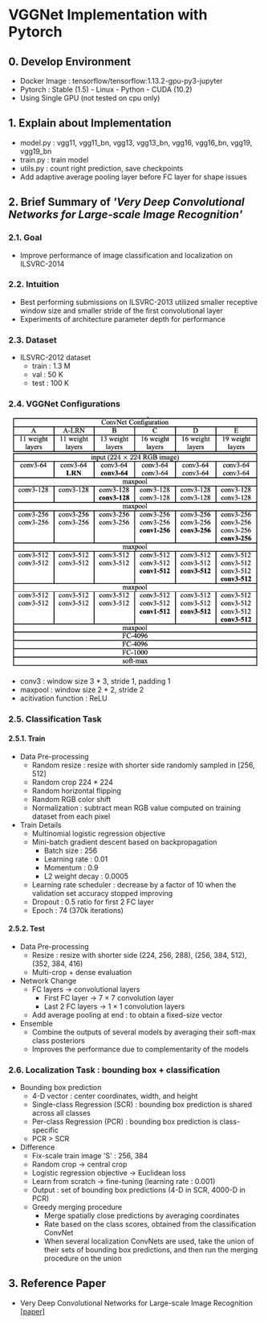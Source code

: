 # VGGNet Implementation with Pytorch


## 0. Develop Environment
- Docker Image : tensorflow/tensorflow:1.13.2-gpu-py3-jupyter
- Pytorch : Stable (1.5) - Linux - Python - CUDA (10.2)
- Using Single GPU (not tested on cpu only)


## 1. Explain about Implementation
- model.py : vgg11, vgg11_bn, vgg13, vgg13_bn, vgg16, vgg16_bn, vgg19, vgg19_bn
- train.py : train model
- utils.py : count right prediction, save checkpoints
- Add adaptive average pooling layer before FC layer for shape issues


## 2. Brief Summary of *'Very Deep Convolutional Networks for Large-scale Image Recognition'*

### 2.1. Goal
- Improve performance of image classification and localization on ILSVRC-2014

### 2.2. Intuition
- Best performing submissions on ILSVRC-2013 utilized smaller receptive window size and smaller stride of the first convolutional layer
- Experiments of architecture parameter depth for performance

### 2.3. Dataset
- ILSVRC-2012 dataset
  * train : 1.3 M
  * val : 50 K
  * test : 100 K

### 2.4. VGGNet Configurations
![Figure 1](./Figures/Figure_01.png)
- conv3 : window size 3 * 3, stride 1, padding 1
- maxpool : window size 2 * 2, stride 2
- acitivation function : ReLU

### 2.5. Classification Task
#### 2.5.1. Train  
- Data Pre-processing
  * Random resize : resize with shorter side randomly sampled in [256, 512]
  * Random crop 224 * 224
  * Random horizontal flipping
  * Random RGB color shift
  * Normalization : subtract mean RGB value computed on training dataset from each pixel
- Train Details
  * Multinomial logistic regression objective
  * Mini-batch gradient descent based on backpropagation
    * Batch size : 256
    * Learning rate : 0.01
    * Momentum : 0.9
    * L2 weight decay : 0.0005
  * Learning rate scheduler : decrease by a factor of 10 when the validation set accuracy stopped improving
  * Dropout : 0.5 ratio for first 2 FC layer
  * Epoch : 74 (370k iterations)

#### 2.5.2. Test
- Data Pre-processing
  * Resize : resize with shorter side (224, 256, 288), (256, 384, 512), (352, 384, 416)
  * Multi-crop + dense evaluation
- Network Change
  * FC layers -> convolutional layers
    * First FC layer -> 7 × 7 convolution layer
    * Last 2 FC layers -> 1 × 1 convolution layers
  * Add average pooling at end : to obtain a fixed-size vector
- Ensemble
  * Combine the outputs of several models by averaging their soft-max class posteriors
  * Improves the performance due to complementarity of the models

### 2.6. Localization Task : bounding box + classification
- Bounding box prediction
  * 4-D vector : center coordinates, width, and height
  * Single-class Regression (SCR) : bounding box prediction is shared across all classes
  * Per-class Regression (PCR) : bounding box prediction is class-specific
  * PCR > SCR
- Difference
  * Fix-scale train image 'S' : 256, 384
  * Random crop -> central crop
  * Logistic regression objective -> Euclidean loss
  * Learn from scratch -> fine-tuning (learning rate : 0.001)
  * Output : set of bounding box predictions (4-D in SCR, 4000-D in PCR)
  * Greedy merging procedure
    * Merge spatially close predictions by averaging coordinates
    * Rate based on the class scores, obtained from the classification ConvNet
    * When several localization ConvNets are used, take the union of their sets of bounding box predictions, and then run the merging procedure on the union


## 3. Reference Paper
- Very Deep Convolutional Networks for Large-scale Image Recognition [[paper]](https://arxiv.org/pdf/1409.1556.pdf)
